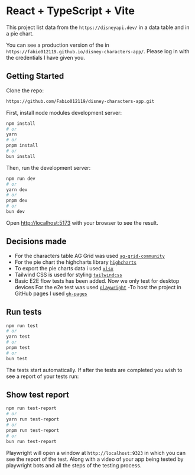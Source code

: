# React + TypeScript + Vite

This project list data from the `https://disneyapi.dev/` in a data table and in a pie chart.

You can see a production version of the in `https://fabio012119.github.io/disney-characters-app/`.
Please log in with the credentials I have given you.

## Getting Started

Clone the repo:

```bash
https://github.com/Fabio012119/disney-characters-app.git
```

First, install node modules development server:

```bash
npm install
# or
yarn
# or
pnpm install
# or
bun install
```

Then, run the development server:

```bash
npm run dev
# or
yarn dev
# or
pnpm dev
# or
bun dev
```

Open [http://localhost:5173](http://localhost:5173) with your browser to see the result.

## Decisions made

- For the characters table AG Grid was used [`ag-grid-community`](https://www.npmjs.com/package/ag-grid-community)
- For the pie chart the highcharts library [`highcharts`](https://www.npmjs.com/package/highcharts)
- To export the pie charts data i used [`xlsx`](https://www.npmjs.com/package/xlsx)
- Tailwind CSS is used for styling [`tailwindcss`](https://www.npmjs.com/package/tailwindcss)
- Basic E2E flow tests has been added. Now we only test for desktop devices
  For the e2e test was used [`playwright`](https://www.npmjs.com/package/playwright)
  -To host the project in GitHub pages I used [`gh-pages`](https://www.npmjs.com/package/gh-pages?activeTab=dependencies)

## Run tests

```bash
npm run test
# or
yarn test
# or
pnpm test
# or
bun test
```

The tests start automatically. If after the tests are completed you wish to see a report of your tests run:

## Show test report

```bash
npm run test-report
# or
yarn run test-report
# or
pnpm run test-report
# or
bun run test-report
```

Playwright will open a window at `http://localhost:9323` in which you can see the report of the test.
Along with a video of your app being tested by playwright bots and all the steps of the testing process.
